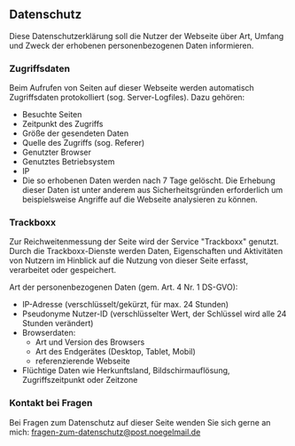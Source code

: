 ## Datenschutz
Diese Datenschutzerklärung soll die Nutzer der Webseite über Art, Umfang und Zweck der erhobenen personenbezogenen Daten informieren.

### Zugriffsdaten
Beim Aufrufen von Seiten auf dieser Webseite werden automatisch Zugriffsdaten protokolliert (sog. Server-Logfiles). Dazu gehören:

- Besuchte Seiten
- Zeitpunkt des Zugriffs
- Größe der gesendeten Daten
- Quelle des Zugriffs (sog. Referer)
- Genutzter Browser
- Genutztes Betriebsystem
- IP
- Die so erhobenen Daten werden nach 7 Tage gelöscht. Die Erhebung dieser Daten ist unter anderem aus Sicherheitsgründen erforderlich um beispielsweise Angriffe auf die Webseite analysieren zu können.

### Trackboxx
Zur Reichweitenmessung der Seite wird der Service "Trackboxx" genutzt. Durch die Trackboxx-Dienste werden Daten, Eigenschaften
und Aktivitäten von Nutzern im Hinblick auf die Nutzung von dieser Seite erfasst, verarbeitet oder gespeichert.

Art der personenbezogenen Daten (gem. Art. 4 Nr. 1 DS-GVO):
- IP-Adresse (verschlüsselt/gekürzt, für max. 24 Stunden)
- Pseudonyme Nutzer-ID (verschlüsselter Wert, der Schlüssel wird alle 24 Stunden verändert)
- Browserdaten:
  - Art und Version des Browsers
  - Art des Endgerätes (Desktop, Tablet, Mobil)
  - referenzierende Webseite
- Flüchtige Daten wie Herkunftsland, Bildschirmauflösung, Zugriffszeitpunkt oder Zeitzone

### Kontakt bei Fragen
Bei Fragen zum Datenschutz auf dieser Seite wenden Sie sich gerne an mich: fragen-zum-datenschutz@post.noegelmail.de


